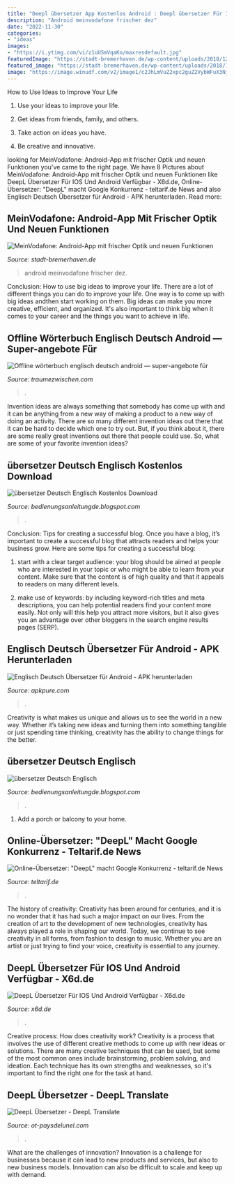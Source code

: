 ```yaml
---
title: "Deepl übersetzer App Kostenlos Android : Deepl übersetzer Für Ios Und Android Verfügbar"
description: "Android meinvodafone frischer dez"
date: "2022-11-30"
categories:
- "ideas"
images:
- "https://i.ytimg.com/vi/z1uUSmVqaKo/maxresdefault.jpg"
featuredImage: "https://stadt-bremerhaven.de/wp-content/uploads/2018/12/vodafone-android.jpg"
featured_image: "https://stadt-bremerhaven.de/wp-content/uploads/2018/12/vodafone-android.jpg"
image: "https://image.winudf.com/v2/image1/c2JhLmVuZ2xpc2guZ2VybWFuX3NjcmVlbl9kZS1ERV8zXzE1NzY3MTA1NzhfMDk4/screen-3.jpg?fakeurl=1&amp;type=.jpg"
---
```



How to Use Ideas to Improve Your Life
1. Use your ideas to improve your life.
2. Get ideas from friends, family, and others.

3. Take action on ideas you have.

4. Be creative and innovative.

	

		
looking for MeinVodafone: Android-App mit frischer Optik und neuen Funktionen you've came to the right page. We have 8 Pictures about MeinVodafone: Android-App mit frischer Optik und neuen Funktionen like DeepL Übersetzer Für IOS Und Android Verfügbar - X6d.de, Online-Übersetzer: &quot;DeepL&quot; macht Google Konkurrenz - teltarif.de News and also Englisch Deutsch Übersetzer für Android - APK herunterladen. Read more:
		
    
## MeinVodafone: Android-App Mit Frischer Optik Und Neuen Funktionen

<img loading=lazy src="https://stadt-bremerhaven.de/wp-content/uploads/2018/12/vodafone-android.jpg" onerror="this.onerror=null;this.src='https://tse3.mm.bing.net/th?id=OIP.Zf3zvR89jtdhX6sgNYDE2QHaFj&amp;pid=15.1';" alt="MeinVodafone: Android-App mit frischer Optik und neuen Funktionen">

_Source: stadt-bremerhaven.de_

>android meinvodafone frischer dez. 

	

Conclusion: How to use big ideas to improve your life.
There are a lot of different things you can do to improve your life. One way is to come up with big ideas andthen start working on them. Big ideas can make you more creative, efficient, and organized. It's also important to think big when it comes to your career and the things you want to achieve in life.

    
## Offline Wörterbuch Englisch Deutsch Android — Super-angebote Für

<img loading=lazy src="https://traumezwischen.com/mls/U1oyJWte2hPNYj2tsEzemgHaHa.jpg" onerror="this.onerror=null;this.src='https://tse1.mm.bing.net/th?id=OIP.ktxFUTGu8TCk2zB7YxOzqAAAAA&amp;pid=15.1';" alt="Offline wörterbuch englisch deutsch android — super-angebote für">

_Source: traumezwischen.com_

>. 

	

Invention ideas are always something that somebody has come up with and it can be anything from a new way of making a product to a new way of doing an activity. There are so many different invention ideas out there that it can be hard to decide which one to try out. But, if you think about it, there are some really great inventions out there that people could use. So, what are some of your favorite invention ideas?

    
## übersetzer Deutsch Englisch Kostenlos Download

<img loading=lazy src="https://lh6.googleusercontent.com/proxy/2iFhzTCBZvZOH2jTVBRR5LLyVtSHqi2n7qVgWDKVoPvUTlro5ZB12HCT1pFFkr1XQBZTZ02koOTMuvQl9EBv1r7Pxj5h1f_ANZOGAHlOFoHj1jraREhu9SS-t9D_BKn27dJj1VsbaPiEDQiYGfgp5qk9_DpRsJjFlxss15ziY6zGXPLjoAQf=s0-d" onerror="this.onerror=null;this.src='https://tse1.mm.bing.net/th?id=OIP.z0AAxV9wJ1oP5yJ6h-EvLAHaHa&amp;pid=15.1';" alt="übersetzer Deutsch Englisch Kostenlos Download">

_Source: bedienungsanleitungde.blogspot.com_

>. 

	

Conclusion: Tips for creating a successful blog.
Once you have a blog, it’s important to create a successful blog that attracts readers and helps your business grow. Here are some tips for creating a successful blog:
1. start with a clear target audience: your blog should be aimed at people who are interested in your topic or who might be able to learn from your content. Make sure that the content is of high quality and that it appeals to readers on many different levels.

2. make use of keywords: by including keyword-rich titles and meta descriptions, you can help potential readers find your content more easily. Not only will this help you attract more visitors, but it also gives you an advantage over other bloggers in the search engine results pages (SERP).


    
## Englisch Deutsch Übersetzer Für Android - APK Herunterladen

<img loading=lazy src="https://image.winudf.com/v2/image1/c2JhLmVuZ2xpc2guZ2VybWFuX3NjcmVlbl9kZS1ERV8zXzE1NzY3MTA1NzhfMDk4/screen-3.jpg?fakeurl=1&amp;type=.jpg" onerror="this.onerror=null;this.src='https://tse1.mm.bing.net/th?id=OIP.tJeTXLL-j-5i9p_tkatnVAHaNK&amp;pid=15.1';" alt="Englisch Deutsch Übersetzer für Android - APK herunterladen">

_Source: apkpure.com_

>. 

	

Creativity is what makes us unique and allows us to see the world in a new way. Whether it’s taking new ideas and turning them into something tangible or just spending time thinking, creativity has the ability to change things for the better.

    
## übersetzer Deutsch Englisch

<img loading=lazy src="https://fiverr-res.cloudinary.com/images/t_main1,q_auto,f_auto/gigs/106705834/original/8d3993bde3d035ca333bed05b070cf689d511807/translate-english-to-german-deutsch-englisch-ubersetzung.png" onerror="this.onerror=null;this.src='https://tse1.mm.bing.net/th?id=OIP.J7ys57caXkQZ52UEoJq4EwHaEo&amp;pid=15.1';" alt="übersetzer Deutsch Englisch">

_Source: bedienungsanleitungde.blogspot.com_

>. 

	

1. Add a porch or balcony to your home.

    
## Online-Übersetzer: &quot;DeepL&quot; Macht Google Konkurrenz - Teltarif.de News

<img loading=lazy src="https://www.teltarif.de/img/arch/2020/kw40/online-uebersetzer-deepl-google-translate-1og.jpg" onerror="this.onerror=null;this.src='https://tse3.mm.bing.net/th?id=OIP.hLRThcqNos25Zw2Mqr4NQQHaFj&amp;pid=15.1';" alt="Online-Übersetzer: &quot;DeepL&quot; macht Google Konkurrenz - teltarif.de News">

_Source: teltarif.de_

>. 

	

The history of creativity:
Creativity has been around for centuries, and it is no wonder that it has had such a major impact on our lives. From the creation of art to the development of new technologies, creativity has always played a role in shaping our world. Today, we continue to see creativity in all forms, from fashion to design to music. Whether you are an artist or just trying to find your voice, creativity is essential to any journey.

    
## DeepL Übersetzer Für IOS Und Android Verfügbar - X6d.de

<img loading=lazy src="https://x6d.de/wp-content/uploads/2021/05/E54DAA8C-DF64-4FCF-94CF-367B88F45839.png" onerror="this.onerror=null;this.src='https://tse4.mm.bing.net/th?id=OIP.Z7cZ0tak6kfeAjPHdMANBgHaDt&amp;pid=15.1';" alt="DeepL Übersetzer Für IOS Und Android Verfügbar - X6d.de">

_Source: x6d.de_

>. 

	

Creative process: How does creativity work?
Creativity is a process that involves the use of different creative methods to come up with new ideas or solutions. There are many creative techniques that can be used, but some of the most common ones include brainstorming, problem solving, and ideation. Each technique has its own strengths and weaknesses, so it's important to find the right one for the task at hand.

    
## DeepL Übersetzer - DeepL Translate

<img loading=lazy src="https://i.ytimg.com/vi/z1uUSmVqaKo/maxresdefault.jpg" onerror="this.onerror=null;this.src='https://tse2.mm.bing.net/th?id=OIP.lqWhTC88TW_xX7GJ1uDbyAHaEK&amp;pid=15.1';" alt="DeepL Übersetzer - DeepL Translate">

_Source: ot-paysdelunel.com_

>. 

	

What are the challenges of innovation?
Innovation is a challenge for businesses because it can lead to new products and services, but also to new business models. Innovation can also be difficult to scale and keep up with demand.

